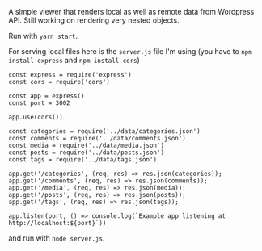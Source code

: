 A simple viewer that renders local as well as remote data from Wordpress API. 
Still working on rendering very nested objects.

Run with `yarn start`.

For serving local files here is the `server.js` file I'm using (you have to `npm install express` and `npm install cors`)

```
const express = require('express')
const cors = require('cors')

const app = express()
const port = 3002

app.use(cors())

const categories = require('../data/categories.json')
const comments = require('../data/comments.json')
const media = require('../data/media.json')
const posts = require('../data/posts.json')
const tags = require('../data/tags.json')

app.get('/categories', (req, res) => res.json(categories));
app.get('/comments', (req, res) => res.json(comments));
app.get('/media', (req, res) => res.json(media));
app.get('/posts', (req, res) => res.json(posts));
app.get('/tags', (req, res) => res.json(tags));

app.listen(port, () => console.log(`Example app listening at http://localhost:${port}`))
```

and run with `node server.js`.